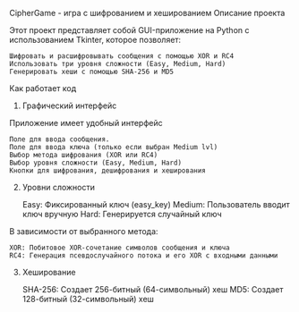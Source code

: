 CipherGame - игра с шифрованием и хешированием
Описание проекта

Этот проект представляет собой GUI-приложение на Python с использованием Tkinter, которое позволяет:

    Шифровать и расшифровывать сообщения с помощью XOR и RC4
    Использовать три уровня сложности (Easy, Medium, Hard)
    Генерировать хеши с помощью SHA-256 и MD5

Как работает код
1. Графический интерфейс 

Приложение имеет удобный интерфейс

    Поле для ввода сообщения.
    Поле для ввода ключа (только если выбран Medium lvl)
    Выбор метода шифрования (XOR или RC4)
    Выбор уровня сложности (Easy, Medium, Hard)
    Кнопки для шифрования, дешифрования и хеширования

2. Уровни сложности

    Easy: Фиксированный ключ (easy_key)
    Medium: Пользователь вводит ключ вручную
    Hard: Генерируется случайный ключ

В зависимости от выбранного метода:

    XOR: Побитовое XOR-сочетание символов сообщения и ключа
    RC4: Генерация псевдослучайного потока и его XOR с входными данными


3. Хеширование

    SHA-256: Создает 256-битный (64-символьный) хеш
    MD5: Создает 128-битный (32-символьный) хеш
